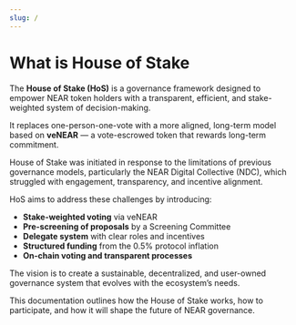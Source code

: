 ```yaml
---
slug: /
---
```


# What is House of Stake

The **House of Stake (HoS)** is a governance framework designed to empower NEAR token holders with a transparent, efficient, and stake-weighted system of decision-making.

It replaces one-person-one-vote with a more aligned, long-term model based on **veNEAR** — a vote-escrowed token that rewards long-term commitment.

House of Stake was initiated in response to the limitations of previous governance models, particularly the NEAR Digital Collective (NDC), which struggled with engagement, transparency, and incentive alignment.

HoS aims to address these challenges by introducing:

- **Stake-weighted voting** via veNEAR
- **Pre-screening of proposals** by a Screening Committee
- **Delegate system** with clear roles and incentives
- **Structured funding** from the 0.5% protocol inflation
- **On-chain voting and transparent processes**

The vision is to create a sustainable, decentralized, and user-owned governance system that evolves with the ecosystem’s needs.

This documentation outlines how the House of Stake works, how to participate, and how it will shape the future of NEAR governance.
